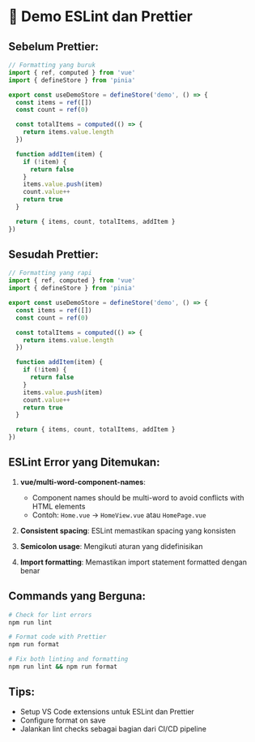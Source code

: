 # 🔧 Demo ESLint dan Prettier

## Sebelum Prettier:

```javascript
// Formatting yang buruk
import { ref, computed } from 'vue'
import { defineStore } from 'pinia'

export const useDemoStore = defineStore('demo', () => {
  const items = ref([])
  const count = ref(0)

  const totalItems = computed(() => {
    return items.value.length
  })

  function addItem(item) {
    if (!item) {
      return false
    }
    items.value.push(item)
    count.value++
    return true
  }

  return { items, count, totalItems, addItem }
})
```

## Sesudah Prettier:

```javascript
// Formatting yang rapi
import { ref, computed } from 'vue'
import { defineStore } from 'pinia'

export const useDemoStore = defineStore('demo', () => {
  const items = ref([])
  const count = ref(0)

  const totalItems = computed(() => {
    return items.value.length
  })

  function addItem(item) {
    if (!item) {
      return false
    }
    items.value.push(item)
    count.value++
    return true
  }

  return { items, count, totalItems, addItem }
})
```

## ESLint Error yang Ditemukan:

1. **vue/multi-word-component-names**:
   - Component names should be multi-word to avoid conflicts with HTML elements
   - Contoh: `Home.vue` → `HomeView.vue` atau `HomePage.vue`

2. **Consistent spacing**: ESLint memastikan spacing yang konsisten
3. **Semicolon usage**: Mengikuti aturan yang didefinisikan
4. **Import formatting**: Memastikan import statement formatted dengan benar

## Commands yang Berguna:

```bash
# Check for lint errors
npm run lint

# Format code with Prettier
npm run format

# Fix both linting and formatting
npm run lint && npm run format
```

## Tips:

- Setup VS Code extensions untuk ESLint dan Prettier
- Configure format on save
- Jalankan lint checks sebagai bagian dari CI/CD pipeline
